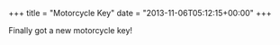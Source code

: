 +++
title = "Motorcycle Key"
date = "2013-11-06T05:12:15+00:00"
+++

Finally got a new motorcycle key!
			